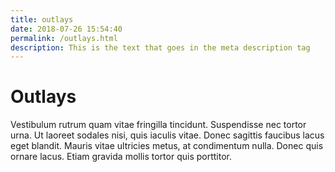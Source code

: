 ```yaml
---
title: outlays
date: 2018-07-26 15:54:40
permalink: /outlays.html
description: This is the text that goes in the meta description tag
---
```


# Outlays

<p id="lead-in">Vestibulum rutrum quam vitae fringilla tincidunt. Suspendisse nec tortor urna. Ut laoreet sodales nisi, quis iaculis vitae. Donec sagittis faucibus lacus eget blandit. Mauris vitae ultricies metus, at condimentum nulla. Donec quis ornare lacus. Etiam gravida mollis tortor quis porttitor.</p>

<div id="viz"></div>

<script src="./assets/outlays.js" />
